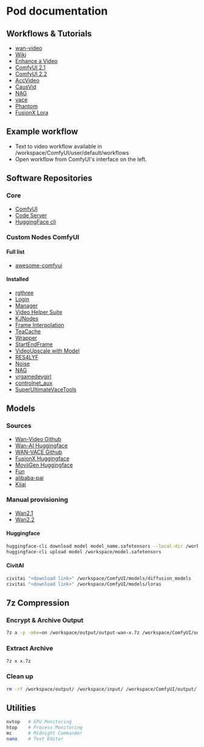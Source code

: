 # Pod documentation

## Workflows & Tutorials  

- [wan-video](https://wan.video/)
- [Wiki](https://comfyui-wiki.com/en/tutorial/advanced/wan21-video-model)
- [Enhance a Video](https://oahzxl.github.io/Enhance_A_Video/)  
- [ComfyUI 2.1](https://comfyanonymous.github.io/ComfyUI_examples/wan/)
- [ComfyUI 2.2](https://comfyanonymous.github.io/ComfyUI_examples/wan22/)
- [AccVideo](https://github.com/aejion/AccVideo)
- [CausVid](https://github.com/tianweiy/CausVid)
- [NAG](https://chendaryen.github.io/NAG.github.io/)
- [vace](https://docs.comfy.org/tutorials/video/wan/vace)
- [Phantom](https://github.com/Phantom-video/Phantom)
- [FusionX Lora](https://civitai.com/models/1681541?modelVersionId=1903277)

## Example workflow

- Text to video workflow available in /workspace/ComfyUI/user/default/workflows
- Open workflow from ComfyUI's interface on the left.

## Software Repositories  

### Core  

- [ComfyUI](https://github.com/comfyanonymous/ComfyUI)  
- [Code Server](https://github.com/coder/code-server)  
- [HuggingFace cli](https://huggingface.co/docs/huggingface_hub/guides/cli)

### Custom Nodes ComfyUI 

#### Full list

- [awesome-comfyui](https://awesome-comfyui.rozenlaan.site)

#### Installed

- [rgthree](https://github.com/rgthree/rgthree-comfy)  
- [Login](https://github.com/liusida/ComfyUI-Login)  
- [Manager](https://github.com/ltdrdata/ComfyUI-Manager)  
- [Video Helper Suite](https://github.com/kosinkadink/ComfyUI-VideoHelperSuite)
- [KJNodes](https://github.com/kijai/ComfyUI-KJNodes)  
- [Frame Interpolation](https://github.com/Fannovel16/ComfyUI-Frame-Interpolation)
- [TeaCache](https://github.com/welltop-cn/ComfyUI-TeaCache)
- [Wrapper](https://github.com/kijai/ComfyUI-WanVideoWrapper)
- [StartEndFrame](https://github.com/Flow-two/ComfyUI-WanStartEndFramesNative)
- [VideoUpscale with Model](https://github.com/ShmuelRonen/ComfyUI-VideoUpscale_WithModel)
- [RES4LYF](https://github.com/ClownsharkBatwing/RES4LYF)
- [Noise](https://github.com/BlenderNeko/ComfyUI_Noise)
- [NAG](https://github.com/ChenDarYen/ComfyUI-NAG)
- [vrgamedevgirl](https://github.com/vrgamegirl19/comfyui-vrgamedevgirl)
- [controlnet_aux](https://github.com/Fannovel16/comfyui_controlnet_aux)
- [SuperUltimateVaceTools](https://github.com/bbaudio-2025/ComfyUI-SuperUltimateVaceTools)


## Models

### Sources  

- [Wan-Video Github](https://github.com/Wan-Video)
- [Wan-AI Huggingface](https://huggingface.co/Wan-AI)  
- [WAN-VACE Github](https://github.com/ali-vilab/VACE)
- [FusionX Huggingface](https://huggingface.co/vrgamedevgirl84/Wan14BT2VFusioniX)
- [MoviiGen Huggingface](https://huggingface.co/ZuluVision/MoviiGen1.1)
- [Fun](https://huggingface.co/collections/alibaba-pai/wan21-fun-v11-680f514c89fe7b4df9d44f17)
- [alibaba-pai](https://huggingface.co/collections/alibaba-pai/wan21-fun-67e4fb3b76ca01241eb7e334)
- [Kijai](https://huggingface.co/Kijai/WanVideo_comfy)

### Manual provisioning

- [Wan2.1](provisioning/huggingface_wan21.md)
- [Wan2.2](provisioning/huggingface_wan22.md)

#### **Huggingface**  

```bash
huggingface-cli download model model_name.safetensors --local-dir /workspace/ComfyUI/models/diffusion_models/
huggingface-cli upload model /workspace/model.safetensors
```

#### **CivitAI**  

```bash
civitai "<download link>" /workspace/ComfyUI/models/diffusion_models
civitai "<download link>" /workspace/ComfyUI/models/loras
```
## 7z Compression  

### **Encrypt & Archive Output**  

```bash
7z a -p -mhe=on /workspace/output/output-wan-x.7z /workspace/ComfyUI/output/
```

### **Extract Archive**  

```bash
7z x x.7z
```

### **Clean up**  

```bash
rm -rf /workspace/output/ /workspace/input/ /workspace/ComfyUI/output/ /workspace/ComfyUI/models/
```

## Utilities  

```bash
nvtop   # GPU Monitoring  
htop    # Process Monitoring  
mc      # Midnight Commander  
nano    # Text Editor  
```
